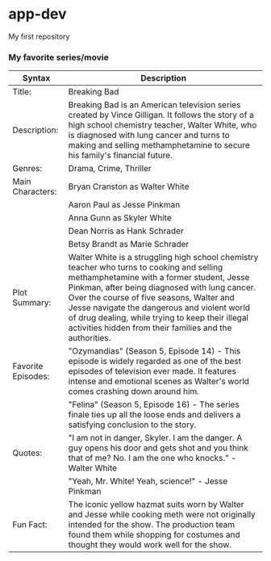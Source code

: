 # app-dev
My first repository 
### My favorite series/movie ### 
| Syntax | Description |
| ----------- | ----------- |
| Title: | Breaking Bad |
| Description: | Breaking Bad is an American television series created by Vince Gilligan. It follows the story of a high school chemistry teacher, Walter White, who is diagnosed with lung cancer and turns to making and selling methamphetamine to secure his family's financial future. |
| Genres: | Drama, Crime, Thriller |
| Main Characters: | Bryan Cranston as Walter White |
|  | Aaron Paul as Jesse Pinkman |
|  | Anna Gunn as Skyler White |
|  | Dean Norris as Hank Schrader |
|  | Betsy Brandt as Marie Schrader | 
| Plot Summary: | Walter White is a struggling high school chemistry teacher who turns to cooking and selling methamphetamine with a former student, Jesse Pinkman, after being diagnosed with lung cancer. Over the course of five seasons, Walter and Jesse navigate the dangerous and violent world of drug dealing, while trying to keep their illegal activities hidden from their families and the authorities. | 
| Favorite Episodes: | "Ozymandias" (Season 5, Episode 14) - This episode is widely regarded as one of the best episodes of television ever made. It features intense and emotional scenes as Walter's world comes crashing down around him. |
|  | "Felina" (Season 5, Episode 16) - The series finale ties up all the loose ends and delivers a satisfying conclusion to the story. | 
| Quotes: | "I am not in danger, Skyler. I am the danger. A guy opens his door and gets shot and you think that of me? No. I am the one who knocks." - Walter White | 
|  | "Yeah, Mr. White! Yeah, science!" - Jesse Pinkman | 
| Fun Fact: | The iconic yellow hazmat suits worn by Walter and Jesse while cooking meth were not originally intended for the show. The production team found them while shopping for costumes and thought they would work well for the show. | 
